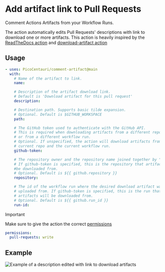 # Add artifact link to Pull Requests

Comment Actions Artifacts from your Workflow Runs.

The action automatically edits Pull Requests' descriptions with link to download
one or more artifacts. This action is heavily inspired by the
[ReadTheDocs action](https://github.com/readthedocs/actions/tree/main/preview)
and [download-artifact action](https://github.com/actions/download-artifact)

## Usage

```yaml
- uses: PicoCentauri/comment-artifact@main
  with:
    # Name of the artifact to link.
    name:

    # Description of the artifact download link.
    # Default is 'Download artifact for this pull request'
    description:

    # Destination path. Supports basic tilde expansion.
    # Optional. Default is $GITHUB_WORKSPACE
    path:

    # The GitHub token used to authenticate with the GitHub API.
    # This is required when downloading artifacts from a different repository
    # or from a different workflow run.
    # Optional. If unspecified, the action will download artifacts from the
    # current repo and the current workflow run.
    github-token:

    # The repository owner and the repository name joined together by "/".
    # If github-token is specified, this is the repository that artifacts will
    #be downloaded from.
    # Optional. Default is ${{ github.repository }}
    repository:

    # The id of the workflow run where the desired download artifact was
    # uploaded from. If github-token is specified, this is the run that
    # artifacts will be downloaded from.
    # Optional. Default is ${{ github.run_id }}
    run-id:
```

> [!IMPORTANT]
>
> Make sure to give the action the correct
> [permissions](https://docs.github.com/en/actions/using-jobs/assigning-permissions-to-jobs)
>
> ```yaml
> permissions:
>   pull-requests: write
> ```

## Example

![Example of a description edited with link to download
artifacts](pull-request-example.png)

